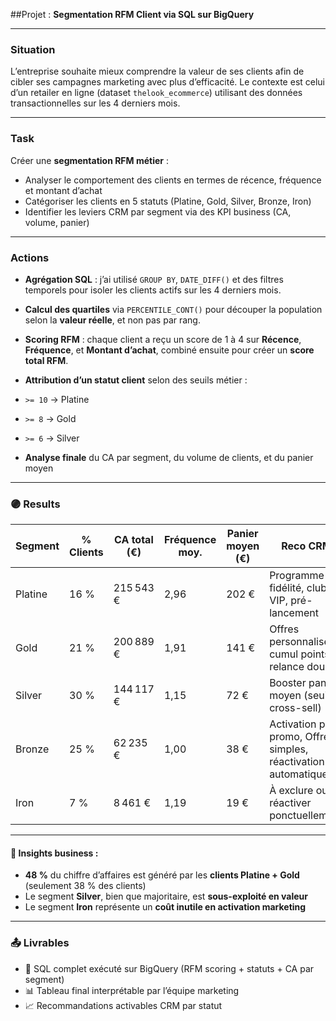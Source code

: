 ##Projet : **Segmentation RFM Client via SQL sur BigQuery**

---

### Situation

L’entreprise souhaite mieux comprendre la valeur de ses clients afin de cibler ses campagnes marketing avec plus d’efficacité.
Le contexte est celui d’un retailer en ligne (dataset `thelook_ecommerce`) utilisant des données transactionnelles sur les 4 derniers mois.

---

###  Task

Créer une **segmentation RFM métier** :

* Analyser le comportement des clients en termes de récence, fréquence et montant d’achat
* Catégoriser les clients en 5 statuts (Platine, Gold, Silver, Bronze, Iron)
* Identifier les leviers CRM par segment via des KPI business (CA, volume, panier)

---

###  Actions

*  **Agrégation SQL** : j’ai utilisé `GROUP BY`, `DATE_DIFF()` et des filtres temporels pour isoler les clients actifs sur les 4 derniers mois.
*  **Calcul des quartiles** via `PERCENTILE_CONT()` pour découper la population selon la **valeur réelle**, et non pas par rang.
* **Scoring RFM** : chaque client a reçu un score de 1 à 4 sur **Récence**, **Fréquence**, et **Montant d’achat**, combiné ensuite pour créer un **score total RFM**.
*  **Attribution d’un statut client** selon des seuils métier :

  * `>= 10` → Platine
  * `>= 8` → Gold
  * `>= 6` → Silver
*  **Analyse finale** du CA par segment, du volume de clients, et du panier moyen

---

### 🟣 Results

| Segment | % Clients | CA total (€) | Fréquence moy. | Panier moyen (€) | Reco CRM                                                      |
| ------- | --------- | ------------ | -------------- | ---------------- | --------------------------------------------------------------|
| Platine | 16 %      | 215 543 €    | 2,96           | 202 €            | Programme de fidélité, club VIP, pré-lancement                |
| Gold    | 21 %      | 200 889 €    | 1,91           | 141 €            | Offres personnalisées, cumul points, relance douce            |
| Silver  | 30 %      | 144 117 €    | 1,15           | 72 €             | Booster panier moyen (seuils, cross-sell)                     |
| Bronze  | 25 %      | 62 235 €     | 1,00           | 38 €             | Activation par promo, Offres simples, réactivation automatique|
| Iron    | 7 %       | 8 461 €      | 1,19           | 19 €             | À exclure ou réactiver ponctuellement                         |

---

#### 🎯 Insights business :

* **48 %** du chiffre d’affaires est généré par les **clients Platine + Gold** (seulement 38 % des clients)
* Le segment **Silver**, bien que majoritaire, est **sous-exploité en valeur**
* Le segment **Iron** représente un **coût inutile en activation marketing**

---

### 📤 Livrables

* 🧠 SQL complet exécuté sur BigQuery (RFM scoring + statuts + CA par segment)
* 📊 Tableau final interprétable par l’équipe marketing
* 📈 Recommandations activables CRM par statut



